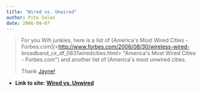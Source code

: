 ```yaml
---
title: "Wired vs. Unwired"
author: Pito Salas
date: 2006-09-07
---
```



>
> For you Wifi junkies, here is a list of [America's Most Wired Cities -
> Forbes.com](<http://www.forbes.com/2006/08/30/wireless-wired-
> broadband_cx_df_0831wiredcities.html> "America's Most Wired Cities -
> Forbes.com") and another list of [America's most unwired cities.
>
> Thank [Jayne!](<http://www.wiffiti.com/txtoutloud/?p=61>)


* **Link to site:** **[Wired vs. Unwired](None)**
